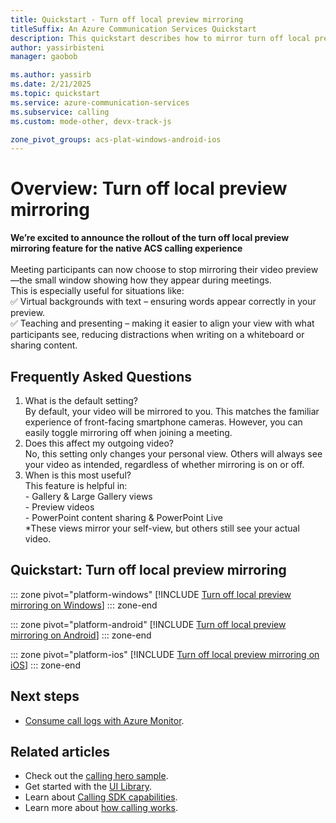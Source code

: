 ```yaml
---
title: Quickstart - Turn off local preview mirroring
titleSuffix: An Azure Communication Services Quickstart
description: This quickstart describes how to mirror turn off local preview mirroring
author: yassirbisteni
manager: gaobob

ms.author: yassirb
ms.date: 2/21/2025
ms.topic: quickstart
ms.service: azure-communication-services
ms.subservice: calling
ms.custom: mode-other, devx-track-js

zone_pivot_groups: acs-plat-windows-android-ios
---
```

# Overview: Turn off local preview mirroring

**We’re excited to announce the rollout of the turn off local preview mirroring feature for the native ACS calling experience**
<br/>
<br/>Meeting participants can now choose to stop mirroring their video preview—the small window showing how they appear during meetings.
<br/>This is especially useful for situations like:
<br/>✅ Virtual backgrounds with text – ensuring words appear correctly in your preview.
<br/>✅ Teaching and presenting – making it easier to align your view with what participants see, reducing distractions when writing on a whiteboard or sharing content.
 
## Frequently Asked Questions
1. What is the default setting?
   <br/> By default, your video will be mirrored to you. This matches the familiar experience of front-facing smartphone cameras. However, you can easily toggle mirroring off when joining a meeting.
2. Does this affect my outgoing video?
   <br/> No, this setting only changes your personal view. Others will always see your video as intended, regardless of whether mirroring is on or off.
4. When is this most useful?
   <br/>  This feature is helpful in:
    <br/>  - Gallery & Large Gallery views
    <br/>  - Preview videos
    <br/>  - PowerPoint content sharing & PowerPoint Live
    <br/>  *These views mirror your self-view, but others still see your actual video.
## Quickstart: Turn off local preview mirroring

::: zone pivot="platform-windows"
[!INCLUDE [Turn off local preview mirroring on Windows](./includes/local-preview-mirroring/local-preview-mirroring-windows.md)]
::: zone-end

::: zone pivot="platform-android"
[!INCLUDE [Turn off local preview mirroring on Android](./includes/local-preview-mirroring/local-preview-mirroring-android.md)]
::: zone-end

::: zone pivot="platform-ios"
[!INCLUDE [Turn off local preview mirroring on iOS](./includes/local-preview-mirroring/local-preview-mirroring-ios.md)]
::: zone-end

## Next steps

- [Consume call logs with Azure Monitor](../../concepts/analytics/logs/voice-and-video-logs.md).

## Related articles

- Check out the [calling hero sample](../../samples/calling-hero-sample.md).
- Get started with the [UI Library](../../concepts/ui-library/ui-library-overview.md).
- Learn about [Calling SDK capabilities](./getting-started-with-calling.md?pivots=platform-web).
- Learn more about [how calling works](../../concepts/voice-video-calling/about-call-types.md).
